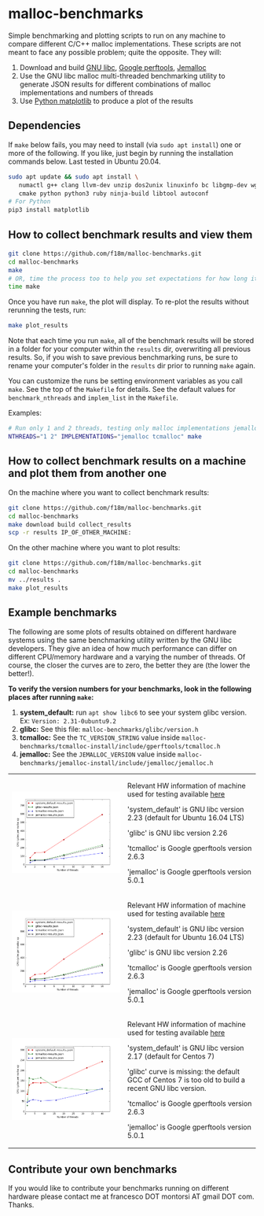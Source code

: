 # malloc-benchmarks

Simple benchmarking and plotting scripts to run on any machine to compare different C/C++ malloc implementations.
These scripts are not meant to face any possible problem; quite the opposite.
They will:
1. Download and build [GNU libc](https://www.gnu.org/software/libc/), [Google perftools](https://github.com/gperftools/gperftools), [Jemalloc](http://jemalloc.net/)
1. Use the GNU libc malloc multi-threaded benchmarking utility to generate JSON results for different combinations
   of malloc implementations and numbers of threads
1. Use [Python matplotlib](https://matplotlib.org/) to produce a plot of the results


## Dependencies

If `make` below fails, you may need to install (via `sudo apt install`) one or more of the following. If you like, just begin by running the installation commands below. Last tested in Ubuntu 20.04.

```bash
sudo apt update && sudo apt install \
   numactl g++ clang llvm-dev unzip dos2unix linuxinfo bc libgmp-dev wget \
   cmake python python3 ruby ninja-build libtool autoconf
# For Python
pip3 install matplotlib
```


## How to collect benchmark results and view them

```bash
git clone https://github.com/f18m/malloc-benchmarks.git
cd malloc-benchmarks
make
# OR, time the process too to help you set expectations for how long it will take
time make 
```

Once you have run `make`, the plot will display. To re-plot the results without rerunning the tests, run:
```bash
make plot_results
```

Note that each time you run `make`, all of the benchmark results will be stored in a folder for your computer within the `results` dir, overwriting all previous results. So, if you wish to save previous benchmarking runs, be sure to rename your computer's folder in the `results` dir prior to running `make` again. 

You can customize the runs be setting environment variables as you call `make`. See the top of the `Makefile` for details. See the default values for `benchmark_nthreads` and `implem_list` in the `Makefile`.  

Examples:
```bash
# Run only 1 and 2 threads, testing only malloc implementations jemalloc and tcmalloc:
NTHREADS="1 2" IMPLEMENTATIONS="jemalloc tcmalloc" make
```


## How to collect benchmark results on a machine and plot them from another one

On the machine where you want to collect benchmark results:

```bash
git clone https://github.com/f18m/malloc-benchmarks.git
cd malloc-benchmarks
make download build collect_results 
scp -r results IP_OF_OTHER_MACHINE:
```

On the other machine where you want to plot results:

```bash
git clone https://github.com/f18m/malloc-benchmarks.git
cd malloc-benchmarks
mv ../results .
make plot_results
```


## Example benchmarks

The following are some plots of results obtained on different hardware systems using the same benchmarking utility written by the
GNU libc developers. They give an idea of how much performance can differ on different CPU/memory hardware and a varying the number of threads.
Of course, the closer the curves are to zero, the better they are (the lower the better!).

**To verify the version numbers for your benchmarks, look in the following places after running `make`:**
1. **system_default:** run `apt show libc6` to see your system glibc version. Ex: `Version: 2.31-0ubuntu9.2`
1. **glibc:** See this file: `malloc-benchmarks/glibc/version.h`
1. **tcmalloc:** See the `TC_VERSION_STRING` value inside `malloc-benchmarks/tcmalloc-install/include/gperftools/tcmalloc.h`
1. **jemalloc:** See the `JEMALLOC_VERSION` value inside `malloc-benchmarks/jemalloc-install/include/jemalloc/jemalloc.h`


<table cellpadding="5" width="100%">
<tbody>


<tr>
<td>

![](results/2018-02-11-desktop-corei5/results.png "Malloc speed measured on 4-core Intel Core i5 CPU")

</td>
<td>

Relevant HW information of machine used for testing available [here](results/2018-02-11-desktop-corei5/hardware-inventory.txt)

'system_default' is GNU libc version 2.23 (default for Ubuntu 16.04 LTS)

'glibc' is GNU libc version 2.26

'tcmalloc' is Google gperftools version 2.6.3

'jemalloc' is Google gperftools version 5.0.1
</td>
</tr>


<tr>
<td>

![](results/2018-02-11-desktop-xeon3470/results.png "Malloc speed measured on 8-core Intel Xeon 3470 CPU")

</td>
<td>

Relevant HW information of machine used for testing available [here](results/2018-02-11-desktop-xeon3470/hardware-inventory.txt)

'system_default' is GNU libc version 2.23 (default for Ubuntu 16.04 LTS)

'glibc' is GNU libc version 2.26

'tcmalloc' is Google gperftools version 2.6.3

'jemalloc' is Google gperftools version 5.0.1
</td>
</tr>


<tr>
<td>

![](results/2018-03-17-server-xeon2680/results.png "Malloc speed measured on 40-core dual-CPU Intel Xeon 2680 CPU")

</td>
<td>

Relevant HW information of machine used for testing available [here](results/2018-03-17-server-xeon2680/hardware-inventory.txt)

'system_default' is GNU libc version 2.17 (default for Centos 7)

'glibc' curve is missing: the default GCC of Centos 7 is too old to build a recent GNU libc version.

'tcmalloc' is Google gperftools version 2.6.3

'jemalloc' is Google gperftools version 5.0.1
</td>
</tr>


</tbody>
</table>


## Contribute your own benchmarks

If you would like to contribute your benchmarks running on different hardware please
contact me at francesco DOT montorsi AT gmail DOT com.
Thanks.

